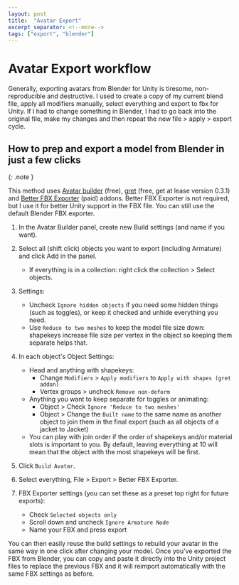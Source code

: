 ```yaml
---
layout: post
title:  "Avatar Export"
excerpt_separator: <!--more-->
tags: ["export", "blender"]
---
```


# Avatar Export workflow

Generally, exporting avatars from Blender for Unity is tiresome, non-reproducible and destructive. I used to create a copy of my current blend file, apply all modifiers manually, select everything and export to fbx for Unity. If I had to change something in Blender, I had to go back into the original file, make my changes and then repeat the new file > apply > export cycle.

<!--more-->
## How to prep and export a model from Blender in just a few clicks

{: .note }
<!-- **NOTE**{: .text-delta } -->
This method uses [Avatar builder](https://github.com/Mysteryem/AvatarBuilder) (free), [gret](https://github.com/greisane/gret) (free, get at lease version 0.3.1) and [Better FBX Exporter](https://www.blendermarket.com/products/better-fbx-importer--exporter) (paid) addons. Better FBX Exporter is not required, but I use it for better Unity support in the FBX file. You can still use the default Blender FBX exporter.

1) In the Avatar Builder panel, create new Build settings (and name if you want).

2) Select all (shift click) objects you want to export (including Armature) and click Add in the panel.
   - If everything is in a collection: right click the collection > Select objects.

3) Settings: 
   - Uncheck `Ignore hidden objects` if you need some hidden things (such as toggles), or keep it checked and unhide everything you need.
   - Use `Reduce to two meshes` to keep the model file size down: shapekeys increase file size per vertex in the object so keeping them separate helps that.

4) In each object's Object Settings:
   - Head and anything with shapekeys: 
     - Change `Modifiers` > `Apply modifiers` to `Apply with shapes (gret addon)`
     - Vertex groups > uncheck `Remove non-deform`
   - Anything you want to keep separate for toggles or animating: 
     - Object > Check `Ignore 'Reduce to two meshes'`
     - Object > Change the `Built name` to the same name as another object to join them in the final export (such as all objects of a jacket to Jacket)
   - You can play with join order if the order of shapekeys and/or material slots is important to you. By default, leaving everything at 10 will mean that the object with the most shapekeys will be first.

5) Click `Build Avatar`.

6) Select everything, File > Export > Better FBX Exporter.

7) FBX Exporter settings (you can set these as a preset top right for future exports):
   - Check `Selected objects only`
   - Scroll down and uncheck `Ignore Armature Node`
   - Name your FBX and press export

You can then easily reuse the build settings to rebuild your avatar in the same way in one click after changing your model. Once you've exported the FBX from Blender, you can copy and paste it directly into the Unity project files to replace the previous FBX and it will reimport automatically with the same FBX settings as before.